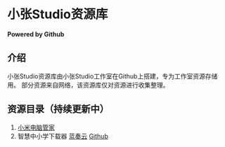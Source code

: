 # 小张Studio资源库
**Powered by Github**
## 介绍
小张Studio资源库由小张Studio工作室在Github上搭建，专为工作室资源存储用。
部分资源来自网络，该资源库仅对资源进行收集整理。
## 资源目录（持续更新中）
1. [小米电脑管家](https://www.mi.com)
2. 智慧中小学下载器 [蓝奏云](https://zhangstudio.lanzout.com/idSAg2s0tbde) [Github](https://github.com/StudioZhang/ZStudioLibrary/blob/main/%E6%99%BA%E6%85%A7%E4%B8%AD%E5%B0%8F%E5%AD%A6%E4%B8%8B%E8%BD%BD%E5%99%A8V2.0.exe)

